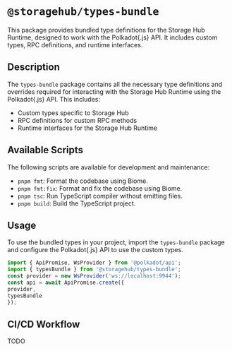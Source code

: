# `@storagehub/types-bundle`

This package provides bundled type definitions for the Storage Hub Runtime, designed to work with the Polkadot{.js} API. It includes custom types, RPC definitions, and runtime interfaces.

## Description

The `types-bundle` package contains all the necessary type definitions and overrides required for interacting with the Storage Hub Runtime using the Polkadot{.js} API. This includes:

- Custom types specific to Storage Hub
- RPC definitions for custom RPC methods
- Runtime interfaces for the Storage Hub Runtime

## Available Scripts

The following scripts are available for development and maintenance:

- `pnpm fmt`: Format the codebase using Biome.
- `pnpm fmt:fix`: Format and fix the codebase using Biome.
- `pnpm tsc`: Run TypeScript compiler without emitting files.
- `pnpm build`: Build the TypeScript project.

## Usage

To use the bundled types in your project, import the `types-bundle` package and configure the Polkadot{.js} API to use the custom types.

```typescript
import { ApiPromise, WsProvider } from '@polkadot/api';
import { typesBundle } from '@storagehub/types-bundle';
const provider = new WsProvider('ws://localhost:9944');
const api = await ApiPromise.create({
provider,
typesBundle
});
```

## CI/CD Workflow

TODO